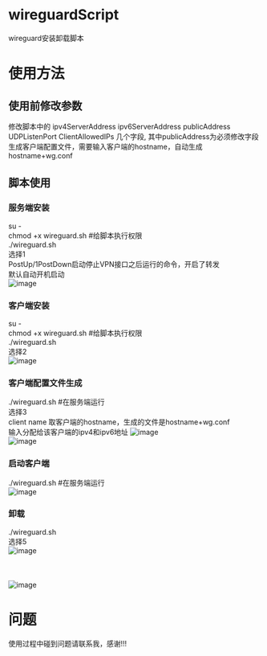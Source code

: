 # wireguardScript
wireguard安装卸载脚本

# 使用方法
## 使用前修改参数
修改脚本中的
ipv4ServerAddress
ipv6ServerAddress
publicAddress
UDPListenPort
ClientAllowedIPs
几个字段,
其中publicAddress为必须修改字段 <br>
生成客户端配置文件，需要输入客户端的hostname，自动生成hostname+wg.conf <br>

## 脚本使用
### 服务端安装
su - <br>
chmod +x  wireguard.sh #给脚本执行权限<br>
./wireguard.sh <br>
选择1 <br>
PostUp/1PostDown启动停止VPN接口之后运行的命令，开启了转发 <br>
 默认自动开机启动 <br>
![image](https://github.com/nightAsShadow/wireguardScript/blob/main/img/install.png) <br>

### 客户端安装
su - <br>
chmod +x  wireguard.sh #给脚本执行权限<br>
./wireguard.sh <br>
选择2 <br>
![image](https://github.com/nightAsShadow/wireguardScript/blob/main/img/clientinstall.png) <br>

### 客户端配置文件生成
./wireguard.sh  #在服务端运行<br>
选择3 <br>
client name 取客户端的hostname，生成的文件是hostname+wg.conf<br>
输入分配给该客户端的ipv4和ipv6地址
![image](https://github.com/nightAsShadow/wireguardScript/blob/main/img/createclientconf.png) <br>
![image](https://github.com/nightAsShadow/wireguardScript/blob/main/img/createclientconf1.png) <br>
### 启动客户端
./wireguard.sh  #在服务端运行<br>
![image](https://github.com/nightAsShadow/wireguardScript/blob/main/img/startclientconf.png) <br>



### 卸载
./wireguard.sh <br>
选择5 <br>
![image](https://github.com/nightAsShadow/wireguardScript/blob/main/img/uninstall.png) <br>
<br>
<br>
<br>
![image](https://github.com/nightAsShadow/wireguardScript/blob/main/img/wireguardscript.png) <br>

# 问题
使用过程中碰到问题请联系我，感谢!!!
